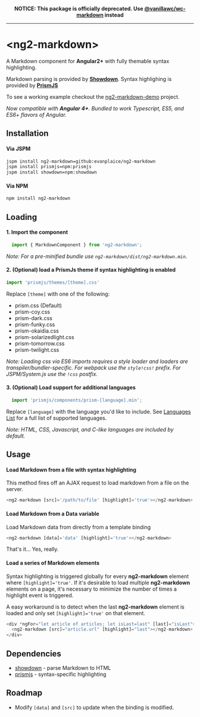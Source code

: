 <strong><p align="center">NOTICE: This package is officially deprecated. Use <a href="https://github.com/evanplaice/ng2-markdown">@vanillawc/wc-markdown</a> instead</p></strong>

-----

# &lt;ng2-markdown&gt;

A Markdown component for **Angular2+** with fully themable syntax highlighting.

Markdown parsing is provided by **[Showdown][showdown]**. Syntax highlighing is provided by **[PrismJS][prismjs]**

To see a working example checkout the [ng2-markdown-demo][demo] project.

*Now compatible with **Angular 4+**. Bundled to work Typescript, ES5, and ES6+ flavors of Angular.*

## Installation

#### Via JSPM

  ```bash
  jspm install ng2-markdown=github:evanplaice/ng2-markdown
  jspm install prismjs=npm:prismjs
  jspm install showdown=npm:showdown
  ```

#### Via NPM

  ```bash
  npm install ng2-markdown
  ```

## Loading

#### 1. Import the component

```javascript
  import { MarkdownComponent } from 'ng2-markdown';
```

*Note: For a pre-minified bundle use `ng2-markdown/dist/ng2-markdown.min`.*

#### 2. (Optional) load a PrismJs theme if syntax highlighting is enabled

```javascript
import 'prismjs/themes/[theme].css'
```

Replace `[theme]` with one of the following:

- prism.css (Default)
- prism-coy.css
- prism-dark.css
- prism-funky.css
- prism-okaidia.css
- prism-solarizedlight.css
- prism-tomorrow.css
- prism-twilight.css

*Note: Loading css via ES6 imports requires a style loader and loaders are transpiler/bundler-specific. For webpack use the `style!css!` prefix. For JSPM/System.js use the `!css` postfix.*

#### 3. (Optional) Load support for additional languages

```javascript
  import 'prismjs/components/prism-[language].min';
```

Replace `[language]` with the language you'd like to include. See [Languages List](http://prismjs.com/#languages-list) for a full list of supported languages.

*Note: HTML, CSS, Javascript, and C-like languages are included by default.*

## Usage

#### Load Markdown from a file with syntax highlighting

This method fires off an AJAX request to load markdown from a file on the server.

  ```javascript
  <ng2-markdown [src]='/path/to/file' [highlight]='true'></ng2-markdown>
  ```

#### Load Markdown from a Data variable

Load Markdown data from directly from a template binding

  ```javascript
  <ng2-markdown [data]='data' [highlight]='true'></ng2-markdown>
  ```
That's it... Yes, really. 

#### Load a series of Markdown elements

Syntax highlighting is triggered globally for every **ng2-markdown** element where `[highlight]='true'`. If it's desirable to load multiple **ng2-markdown** elements on a page, it's necessary to minimize the number of times a highlight event is triggered.

A easy workaround is to detect when the last **ng2-markdown** element is loaded and only set `[highlight]='true'` on that element.

```javascript
<div *ngFor="let article of articles; let isLast=last" [last]="isLast">
  <ng2-markdown [src]="article.url" [highlight]="last"></ng2-markdown>
</div>
```

## Dependencies

- [showdown][showdown] - parse Markdown to HTML
- [prismjs][prismjs] - syntax-specific highlighting

## Roadmap

- Modify `[data]` and `[src]` to update when the binding is modified.

[demo]: https://github.com/evanplaice/ng2-markdown-demo
[showdown]: http://showdownjs.com/
[prismjs]: https://github.com/PrismJS/prism